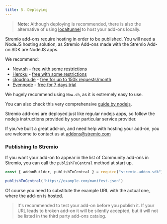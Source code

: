 ```yaml
---
title: 5. Deploying
---
```



> **Note:** Although deploying is recommended, there is also the alternative of using [localtunnel](https://github.com/localtunnel/localtunnel) to host your add-ons locally.

Stremio add-ons require hosting in order to be published. You will need a NodeJS hosting solution, as Stremio Add-ons made with the Stremio Add-on SDK are NodeJS apps.

We recommend:

- [Now.sh](https://zeit.co/) - [free with some restrictions](https://zeit.co/pricing)
- [Heroku](https://www.heroku.com) - [free with some restrictions](https://www.heroku.com/pricing)
- [cloudno.de](https://cloudno.de) - [free for up to 150k requests/month](https://cloudno.de/pricing)
- [Evennode](https://www.evennode.com) - [free for 7 days trial](https://www.evennode.com/pricing)

We hugely recommend using `Now.sh`, as it is extremely easy to use.

You can also check this very comprehensive [guide by nodejs](https://github.com/nodejs/node-v0.x-archive/wiki/node-hosting).

Stremio add-ons are deployed just like regular nodejs apps, so follow the nodejs instructions provided by your particular service provider.

If you've built a great add-on, and need help with hosting your add-on, you are welcome to contact us at [addons@stremio.com](addons@stremio.com)

### Publishing to Stremio

If you want your add-on to appear in the list of Community add-ons in Stremio, you can call the `publishToCentral` method at start up.

```js
const { addonBuilder, publishToCentral } = require("stremio-addon-sdk")

publishToCentral('https://example.com/manifest.json')
```

Of course you need to substitute the example URL with the actual one, where the add-on is hosted.

> It's recommended to test your add-on before you publish it. If your URL leads to broken add-on it will be silently accepted, but it will not be listed in the third party add-ons catalog.